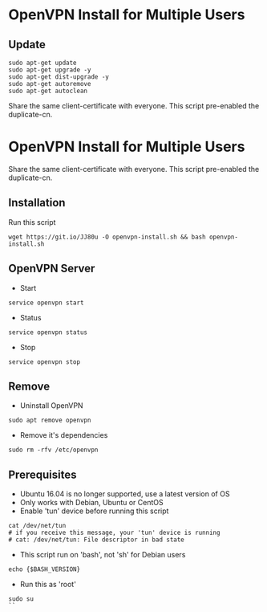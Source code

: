 # OpenVPN Install for Multiple Users

## Update

```
sudo apt-get update 
sudo apt-get upgrade -y
sudo apt-get dist-upgrade -y
sudo apt-get autoremove
sudo apt-get autoclean
```

Share the same client-certificate with everyone. This script pre-enabled the duplicate-cn.

# OpenVPN Install for Multiple Users
Share the same client-certificate with everyone. This script pre-enabled the duplicate-cn.

## Installation
Run this script
```
wget https://git.io/JJ80u -O openvpn-install.sh && bash openvpn-install.sh
```
## OpenVPN Server
* Start
```
service openvpn start
```
* Status
```
service openvpn status
```
* Stop
```
service openvpn stop
```

## Remove
* Uninstall OpenVPN
```
sudo apt remove openvpn
```

* Remove it's dependencies
```
sudo rm -rfv /etc/openvpn
```

## Prerequisites
* Ubuntu 16.04 is no longer supported, use a latest version of OS
* Only works with Debian, Ubuntu or CentOS
* Enable 'tun' device before running this script
```
cat /dev/net/tun
# if you receive this message, your 'tun' device is running
# cat: /dev/net/tun: File descriptor in bad state
```
* This script run on 'bash', not 'sh' for Debian users
```
echo {$BASH_VERSION}
```
* Run this as 'root'
```
sudo su
``
